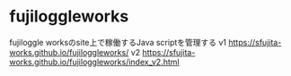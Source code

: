 # fujiloggleworks
fujiloggle worksのsite上で稼働するJava scriptを管理する
v1 https://sfujita-works.github.io/fujiloggleworks/
v2 https://sfujita-works.github.io/fujiloggleworks/index_v2.html
